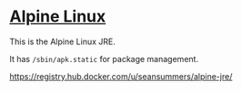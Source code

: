 [Alpine Linux](http://www.alpinelinux.org/)
============

This is the Alpine Linux JRE.

It has `/sbin/apk.static` for package management.

https://registry.hub.docker.com/u/seansummers/alpine-jre/
